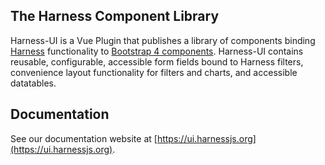 ## The Harness Component Library
Harness-UI is a Vue Plugin that publishes a library of components binding [Harness](https://www.harnessjs.org) functionality to [Bootstrap 4 components](https://getbootstrap.com/docs/4.0/components/). Harness-UI contains reusable, configurable, accessible form fields bound to Harness filters, convenience layout functionality for filters and charts, and accessible datatables.

## Documentation
See our documentation website at [https://ui.harnessjs.org](https://ui.harnessjs.org).